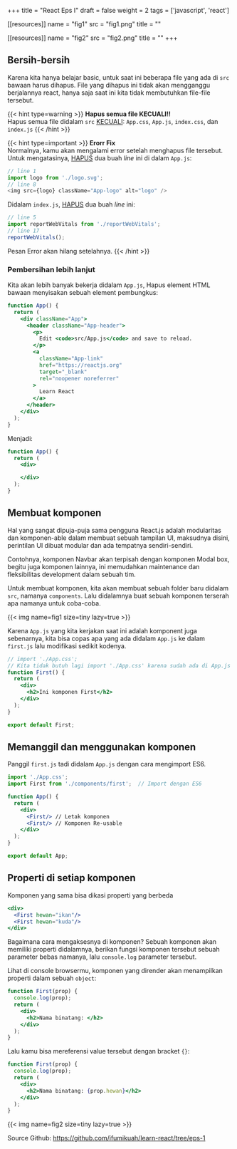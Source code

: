 +++
title = "React Eps I"
draft = false
weight = 2
tags = ['javascript', 'react']

[[resources]]
name = "fig1"
src = "fig1.png"
title = ""

[[resources]]
name = "fig2"
src = "fig2.png"
title = ""
+++

## Bersih-bersih

Karena kita hanya belajar basic, untuk saat ini beberapa file yang ada di `src` bawaan harus dihapus. File yang dihapus ini tidak akan mengganggu berjalannya react, hanya saja saat ini kita tidak membutuhkan file-file tersebut.

{{< hint type=warning >}}
**Hapus semua file KECUALI!!**\
Hapus semua file didalam `src` <u>KECUALI</u>: `App.css`, `App.js`, `index.css`, dan `index.js`
{{< /hint >}}

{{< hint type=important >}}
**Erorr Fix**\
Normalnya, kamu akan mengalami error setelah menghapus file tersebut. Untuk mengatasinya, <u>HAPUS</u> dua buah *line* ini di dalam `App.js`:
```js
// line 1
import logo from './logo.svg';
// line 8
<img src={logo} className="App-logo" alt="logo" />
```

Didalam `index.js`, <u>HAPUS</u> dua buah *line* ini:
```js
// line 5
import reportWebVitals from './reportWebVitals';
// line 17
reportWebVitals();
```

Pesan Error akan hilang setelahnya.
{{< /hint >}}

### Pembersihan lebih lanjut

Kita akan lebih banyak bekerja didalam `App.js`, Hapus element HTML bawaan menyisakan sebuah element pembungkus:

```jsx
function App() {
  return (
    <div className="App">
      <header className="App-header">
        <p>
          Edit <code>src/App.js</code> and save to reload.
        </p>
        <a
          className="App-link"
          href="https://reactjs.org"
          target="_blank"
          rel="noopener noreferrer"
        >
          Learn React
        </a>
      </header>
    </div>
  );
}
```
Menjadi: 
```jsx
function App() {
  return (
    <div>

    </div>
  );
}
```

## Membuat komponen

Hal yang sangat dipuja-puja sama pengguna React.js adalah modularitas dan komponen-able dalam membuat sebuah tampilan UI, maksudnya disini, perintilan UI dibuat modular dan ada tempatnya sendiri-sendiri.

Contohnya, komponen Navbar akan terpisah dengan komponen Modal box, begitu juga komponen lainnya, ini memudahkan maintenance dan fleksibilitas development dalam sebuah tim.

Untuk membuat komponen, kita akan membuat sebuah folder baru didalam `src`, namanya `components`. Lalu didalamnya buat sebuah komponen terserah apa namanya untuk coba-coba.

{{< img name=fig1 size=tiny lazy=true >}}

Karena `App.js` yang kita kerjakan saat ini adalah komponent juga sebenarnya, kita bisa copas apa yang ada didalam `App.js` ke dalam `first.js` lalu modifikasi sedikit kodenya.

```jsx
// import './App.css';
// Kita tidak butuh lagi import './App.css' karena sudah ada di App.js
function First() {
  return (
    <div>
      <h2>Ini komponen First</h2>
    </div>
  );
}

export default First;
```

## Memanggil dan menggunakan komponen

Panggil `first.js` tadi didalam `App.js` dengan cara mengimport ES6.

```jsx
import './App.css';
import First from './components/first';  // Import dengan ES6

function App() {
  return (
    <div>
      <First/> // Letak komponen
      <First/> // Komponen Re-usable
    </div>
  );
}

export default App;
```

## Properti di setiap komponen

Komponen yang sama bisa dikasi properti yang berbeda

```jsx
<div>
  <First hewan="ikan"/>
  <First hewan="kuda"/>
</div>
```

Bagaimana cara mengaksesnya di komponen? Sebuah komponen akan memiliki properti didalamnya, berikan fungsi komponen tersebut sebuah parameter bebas namanya, lalu `console.log` parameter tersebut.

Lihat di console browsermu, komponen yang dirender akan menampilkan properti dalam sebuah `object`:

```jsx
function First(prop) {
  console.log(prop);
  return (
    <div>
      <h2>Nama binatang: </h2>
    </div>
  );
}
```

Lalu kamu bisa mereferensi value tersebut dengan bracket `{}`:
```jsx
function First(prop) {
  console.log(prop);
  return (
    <div>
      <h2>Nama binatang: {prop.hewan}</h2>
    </div>
  );
}
```

{{< img name=fig2 size=tiny lazy=true >}}

Source Github: https://github.com/ifumikuah/learn-react/tree/eps-1